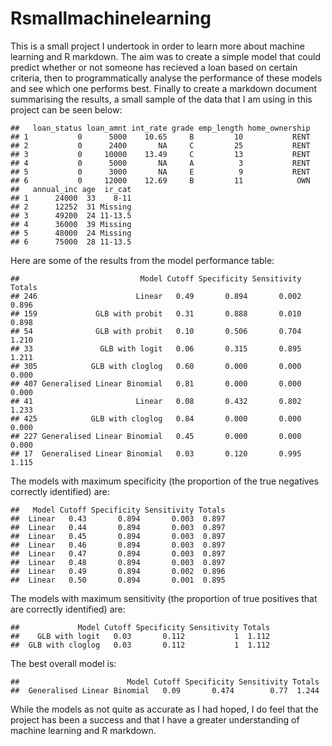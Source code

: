 # Rsmallmachinelearning
This is a small project I undertook in order to learn more about machine learning and R markdown. The aim was to create a simple model that could predict whether or not someone has recieved a loan based on certain criteria, then to programmatically analyse the performance of these models and see which one performs best. Finally to create a markdown document summarising the results, a small sample of the data that I am using in this project can be seen below:

    ##   loan_status loan_amnt int_rate grade emp_length home_ownership
    ## 1           0      5000    10.65     B         10           RENT
    ## 2           0      2400       NA     C         25           RENT
    ## 3           0     10000    13.49     C         13           RENT
    ## 4           0      5000       NA     A          3           RENT
    ## 5           0      3000       NA     E          9           RENT
    ## 6           0     12000    12.69     B         11            OWN
    ##   annual_inc age  ir_cat
    ## 1      24000  33    8-11
    ## 2      12252  31 Missing
    ## 3      49200  24 11-13.5
    ## 4      36000  39 Missing
    ## 5      48000  24 Missing
    ## 6      75000  28 11-13.5

Here are some of the results from the model performance table:

    ##                           Model Cutoff Specificity Sensitivity Totals
    ## 246                      Linear   0.49       0.894       0.002  0.896
    ## 159             GLB with probit   0.31       0.888       0.010  0.898
    ## 54              GLB with probit   0.10       0.506       0.704  1.210
    ## 33               GLB with logit   0.06       0.315       0.895  1.211
    ## 305            GLB with cloglog   0.60       0.000       0.000  0.000
    ## 407 Generalised Linear Binomial   0.81       0.000       0.000  0.000
    ## 41                       Linear   0.08       0.432       0.802  1.233
    ## 425            GLB with cloglog   0.84       0.000       0.000  0.000
    ## 227 Generalised Linear Binomial   0.45       0.000       0.000  0.000
    ## 17  Generalised Linear Binomial   0.03       0.120       0.995  1.115

The models with maximum specificity (the proportion of the true negatives correctly identified) are:

    ##   Model Cutoff Specificity Sensitivity Totals
    ##  Linear   0.43       0.894       0.003  0.897
    ##  Linear   0.44       0.894       0.003  0.897
    ##  Linear   0.45       0.894       0.003  0.897
    ##  Linear   0.46       0.894       0.003  0.897
    ##  Linear   0.47       0.894       0.003  0.897
    ##  Linear   0.48       0.894       0.003  0.897
    ##  Linear   0.49       0.894       0.002  0.896
    ##  Linear   0.50       0.894       0.001  0.895

The models with maximum sensitivity (the proportion of true positives that are correctly identified) are:

    ##             Model Cutoff Specificity Sensitivity Totals
    ##    GLB with logit   0.03       0.112           1  1.112
    ##  GLB with cloglog   0.03       0.112           1  1.112

The best overall model is:

    ##                        Model Cutoff Specificity Sensitivity Totals
    ##  Generalised Linear Binomial   0.09       0.474        0.77  1.244

While the models as not quite as accurate as I had hoped, I do feel that the project has been a success and that I have a greater understanding of machine learning and R markdown.
